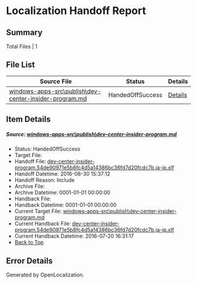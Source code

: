 # <a name='report-top'></a> Localization Handoff Report

## Summary
 Total Files | 1

## File List
 Source File | Status | Details 
 ----------- | ------ | ------- 
 [windows-apps-src\publish\dev-center-insider-program.md](https://github.com/Microsoft/windows-apps/blob/e38d47ea340bd2a37b5bedb023c116102887fdb2/windows-apps-src/publish/dev-center-insider-program.md) | HandedOffSuccess | [Details](#dfc4b1a66a4afc5bbd42daa9b2cf08fbadb98e2d5047)

## Item Details
##### <a name='dfc4b1a66a4afc5bbd42daa9b2cf08fbadb98e2d5047'></a> Source: [windows-apps-src\publish\dev-center-insider-program.md](https://github.com/Microsoft/windows-apps/blob/e38d47ea340bd2a37b5bedb023c116102887fdb2/windows-apps-src/publish/dev-center-insider-program.md)
* Status: HandedOffSuccess
* Target File: 
* Handoff File: [dev-center-insider-program.54de90971e5b8fc4d5a14386bc36fd7d20fcdc7b.ja-jp.xlf](https://github.com/Microsoft/WDG.handoff/blob/66ad1bd65da936092be95e96f7841d42fca310c8/ol-handoff/Microsoft/windows-apps.ja-jp/master/dev-center-insider-program.54de90971e5b8fc4d5a14386bc36fd7d20fcdc7b.ja-jp.xlf)
* Handoff Datetime: 2016-08-30 15:37:12
* Handoff Reason: Include
* Archive File: 
* Archive Datetime: 0001-01-01 00:00:00
* Handback File: 
* Handback Datetime: 0001-01-01 00:00:00
* Current Target File: [windows-apps-src\publish\dev-center-insider-program.md](https://github.com/Microsoft/windows-apps.ja-jp/blob/bb8e3c217182fd3ae9fd7c331e3722f1189b5569/windows-apps-src/publish/dev-center-insider-program.md)
* Current Handback File: [dev-center-insider-program.54de90971e5b8fc4d5a14386bc36fd7d20fcdc7b.ja-jp.xlf](https://github.com/Microsoft/WDG.handback/blob/5fbfce34d71b9c9ce97b3692f989d8e628c65b51/ol-handback/Microsoft/windows-apps.ja-jp/master/dev-center-insider-program.54de90971e5b8fc4d5a14386bc36fd7d20fcdc7b.ja-jp.xlf)
* Current Handback Datetime: 2016-07-20 16:31:17
* [Back to Top](#report-top)


## Error Details

Generated by OpenLocalization.
